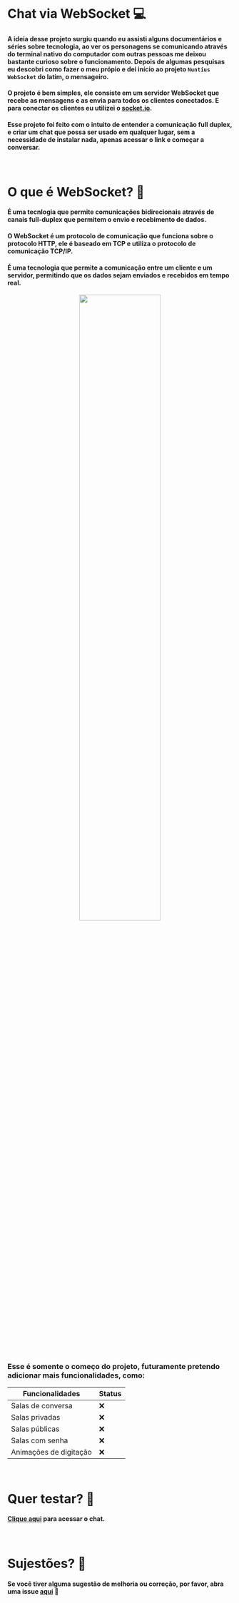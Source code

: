 # Chat via WebSocket 💻
#### A ideia desse projeto surgiu quando eu assisti alguns documentários e séries sobre tecnologia, ao ver os personagens se comunicando através do terminal nativo do computador com outras pessoas me deixou bastante curioso sobre o funcionamento. Depois de algumas pesquisas eu descobri como fazer o meu própio e dei início ao projeto ```Nuntius WebSocket``` do latim, o mensageiro.

#### O projeto é bem simples, ele consiste em um servidor WebSocket que recebe as mensagens e as envia para todos os clientes conectados. E para conectar os clientes eu utilizei o [socket.io](https://socket.io/).

#### Esse projeto foi feito com o intuito de entender a comunicação full duplex, e criar um chat que possa ser usado em qualquer lugar, sem a necessidade de instalar nada, apenas acessar o link e começar a conversar.

<br>

# O que é WebSocket? 🤔 

#### É uma tecnlogia que permite comunicações bidirecionais através de canais full-duplex que permitem o envio e recebimento de dados.  

#### O WebSocket é um protocolo de comunicação que funciona sobre o protocolo HTTP, ele é baseado em TCP e utiliza o protocolo de comunicação TCP/IP. 

####  É uma tecnologia que permite a comunicação entre um cliente e um servidor, permitindo que os dados sejam enviados e recebidos em tempo real.

<p align="center"> 
  <img src="https://user-images.githubusercontent.com/97262778/191837083-850ccc0c-7b23-4446-be0b-900405a720e0.png" width="60%"/> 
</p>

<br>

### Esse é somente o começo do projeto, futuramente pretendo adicionar mais funcionalidades, como:

| Funcionalidades | Status |
| --- | --- |
| Salas de conversa | ❌ |
| Salas privadas | ❌ |
| Salas públicas | ❌ |
| Salas com senha | ❌ |
| Animações de digitação | ❌ |

<br>

# Quer testar? 🚀

#### [Clique aqui](https://nuntius-websocket.herokuapp.com/) para acessar o chat.

<br>

# Sujestões? 🤔

#### Se você tiver alguma sugestão de melhoria ou correção, por favor, abra uma issue [aqui](https://github.com/pedroFnseca/Nuntius-WebSocket/issues) 🚀